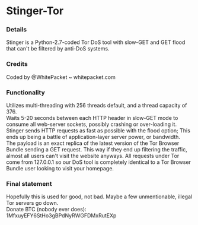 # Stinger-Tor
<h3>Details</h3>
Stinger is a Python-2.7-coded Tor DoS tool with slow-GET and GET flood that can't be filtered by anti-DoS systems.<br>
<h3>Credits</h3>
Coded by @WhitePacket ~ whitepacket.com<br>
<h3>Functionality</h3>
Utilizes multi-threading with 256 threads default, and a thread capacity of 376.<br>
Waits 5-20 seconds between each HTTP header in slow-GET mode to consume all web-server sockets, possibly crashing or over-loading it. Stinger sends HTTP requests as fast as possible with the flood option; This ends up being a battle of application-layer server power, or bandwidth.<br>
The payload is an exact replica of the latest version of the Tor Browser Bundle sending a GET request. This way if they end up filtering the traffic, almost all users can't visit the website anyways. All requests under Tor come from 127.0.0.1 so our DoS tool is completely identical to a Tor Browser Bundle user looking to visit your homepage.<br>
<h3>Final statement</h3>
Hopefully this is used for good, not bad. Maybe a few unmentionable, illegal Tor servers go down.<br>
Donate BTC (nobody ever does): 1MfxuyEFY6StHo3gBPdNyRWGFDMxRutEXp<br>
